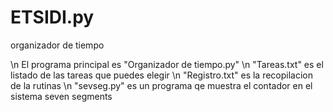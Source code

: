 # ETSIDI.py
 organizador de tiempo

\n El programa principal es "Organizador de tiempo.py"
\n "Tareas.txt" es el listado de las tareas que puedes elegir
\n "Registro.txt" es la recopilacion de la rutinas
\n "sevseg.py" es un programa qe muestra el contador en el sistema seven segments
